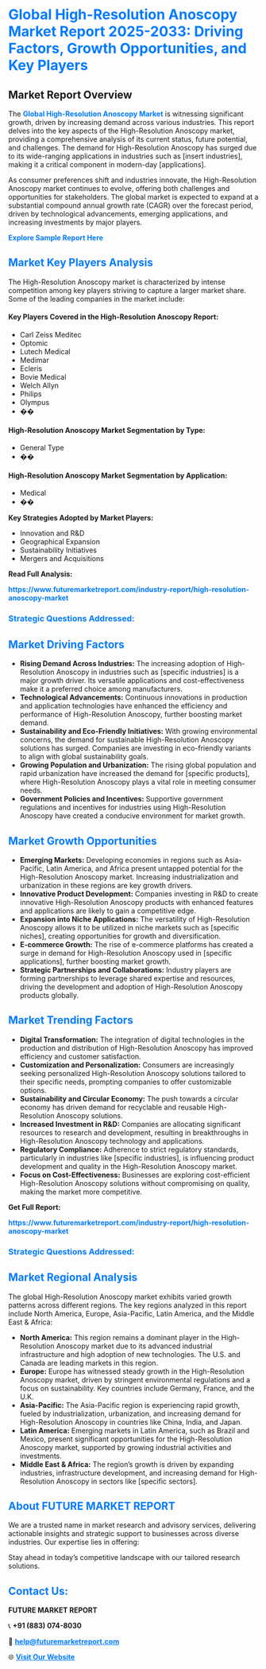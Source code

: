 <h1 style="color: #007BFF;">Global High-Resolution Anoscopy Market Report 2025-2033: Driving Factors, Growth Opportunities, and Key Players</h1>

<section id="overview">
<h2>Market Report Overview</h2>
<p>The <a href="https://www.futuremarketreport.com/industry-report/high-resolution-anoscopy-market" style="color: #007BFF; text-decoration: none;"><strong>Global High-Resolution Anoscopy Market</strong></a> is witnessing significant growth, driven by increasing demand across various industries. This report delves into the key aspects of the High-Resolution Anoscopy market, providing a comprehensive analysis of its current status, future potential, and challenges. The demand for High-Resolution Anoscopy has surged due to its wide-ranging applications in industries such as [insert industries], making it a critical component in modern-day [applications].</p>
<p>As consumer preferences shift and industries innovate, the High-Resolution Anoscopy market continues to evolve, offering both challenges and opportunities for stakeholders. The global market is expected to expand at a substantial compound annual growth rate (CAGR) over the forecast period, driven by technological advancements, emerging applications, and increasing investments by major players.</p>
</section>

<section id="overview">
<p><a href="https://www.futuremarketreport.com/request-sample/reportId=117667" style="color: #007BFF; text-decoration: none;"><strong>Explore Sample Report Here</strong></a></p>
</section>

<section id="key-players">
<h2 style="color: #007BFF;">Market Key Players Analysis</h2>
<p>The High-Resolution Anoscopy market is characterized by intense competition among key players striving to capture a larger market share. Some of the leading companies in the market include:</p>
<h4>Key Players Covered in the High-Resolution Anoscopy Report:</h4>
<ul><li>Carl Zeiss Meditec</li><li>Optomic</li><li>Lutech Medical</li><li>Medimar</li><li>Ecleris</li><li>Bovie Medical</li><li>Welch Allyn</li><li>Philips</li><li>Olympus</li><li>��</li></ul>
<h4>High-Resolution Anoscopy Market Segmentation by Type:</h4>
<ul><li>General Type</li><li>��</li></ul>

<h4>High-Resolution Anoscopy Market Segmentation by Application:</h4>
<ul><li>Medical</li><li>��</li></ul>
<p><strong>Key Strategies Adopted by Market Players:</strong></p>
<ul>
<li>Innovation and R&D</li>
<li>Geographical Expansion</li>
<li>Sustainability Initiatives</li>
<li>Mergers and Acquisitions</li>
</ul>
</section>

<section>
<p><strong>Read Full Analysis: </strong></p><a href="https://www.futuremarketreport.com/industry-report/high-resolution-anoscopy-market" style="color: #007BFF; text-decoration: none;"><strong>https://www.futuremarketreport.com/industry-report/high-resolution-anoscopy-market</strong></a>
<h3 style="color: #007BFF;">Strategic Questions Addressed:</h3>
</section>

<section id="driving-factors">
<h2 style="color: #007BFF;">Market Driving Factors</h2>
<ul>
<li><strong>Rising Demand Across Industries:</strong> The increasing adoption of High-Resolution Anoscopy in industries such as [specific industries] is a major growth driver. Its versatile applications and cost-effectiveness make it a preferred choice among manufacturers.</li>
<li><strong>Technological Advancements:</strong> Continuous innovations in production and application technologies have enhanced the efficiency and performance of High-Resolution Anoscopy, further boosting market demand.</li>
<li><strong>Sustainability and Eco-Friendly Initiatives:</strong> With growing environmental concerns, the demand for sustainable High-Resolution Anoscopy solutions has surged. Companies are investing in eco-friendly variants to align with global sustainability goals.</li>
<li><strong>Growing Population and Urbanization:</strong> The rising global population and rapid urbanization have increased the demand for [specific products], where High-Resolution Anoscopy plays a vital role in meeting consumer needs.</li>
<li><strong>Government Policies and Incentives:</strong> Supportive government regulations and incentives for industries using High-Resolution Anoscopy have created a conducive environment for market growth.</li>
</ul>
</section>

<section id="growth-opportunities">
<h2 style="color: #007BFF;">Market Growth Opportunities</h2>
<ul>
<li><strong>Emerging Markets:</strong> Developing economies in regions such as Asia-Pacific, Latin America, and Africa present untapped potential for the High-Resolution Anoscopy market. Increasing industrialization and urbanization in these regions are key growth drivers.</li>
<li><strong>Innovative Product Development:</strong> Companies investing in R&D to create innovative High-Resolution Anoscopy products with enhanced features and applications are likely to gain a competitive edge.</li>
<li><strong>Expansion into Niche Applications:</strong> The versatility of High-Resolution Anoscopy allows it to be utilized in niche markets such as [specific niches], creating opportunities for growth and diversification.</li>
<li><strong>E-commerce Growth:</strong> The rise of e-commerce platforms has created a surge in demand for High-Resolution Anoscopy used in [specific applications], further boosting market growth.</li>
<li><strong>Strategic Partnerships and Collaborations:</strong> Industry players are forming partnerships to leverage shared expertise and resources, driving the development and adoption of High-Resolution Anoscopy products globally.</li>
</ul>
</section>

<section id="trending-factors">
<h2 style="color: #007BFF;">Market Trending Factors</h2>
<ul>
<li><strong>Digital Transformation:</strong> The integration of digital technologies in the production and distribution of High-Resolution Anoscopy has improved efficiency and customer satisfaction.</li>
<li><strong>Customization and Personalization:</strong> Consumers are increasingly seeking personalized High-Resolution Anoscopy solutions tailored to their specific needs, prompting companies to offer customizable options.</li>
<li><strong>Sustainability and Circular Economy:</strong> The push towards a circular economy has driven demand for recyclable and reusable High-Resolution Anoscopy solutions.</li>
<li><strong>Increased Investment in R&D:</strong> Companies are allocating significant resources to research and development, resulting in breakthroughs in High-Resolution Anoscopy technology and applications.</li>
<li><strong>Regulatory Compliance:</strong> Adherence to strict regulatory standards, particularly in industries like [specific industries], is influencing product development and quality in the High-Resolution Anoscopy market.</li>
<li><strong>Focus on Cost-Effectiveness:</strong> Businesses are exploring cost-efficient High-Resolution Anoscopy solutions without compromising on quality, making the market more competitive.</li>
</ul>
</section>

<section>
<p><strong>Get Full Report: </strong></p><a href="https://www.futuremarketreport.com/industry-report/high-resolution-anoscopy-market" style="color: #007BFF; text-decoration: none;"><strong>https://www.futuremarketreport.com/industry-report/high-resolution-anoscopy-market</strong></a>
<h3 style="color: #007BFF;">Strategic Questions Addressed:</h3>
</section>


<section id="regional-analysis">
<h2 style="color: #007BFF;">Market Regional Analysis</h2>
<p>The global High-Resolution Anoscopy market exhibits varied growth patterns across different regions. The key regions analyzed in this report include North America, Europe, Asia-Pacific, Latin America, and the Middle East & Africa:</p>
<ul>
<li><strong>North America:</strong> This region remains a dominant player in the High-Resolution Anoscopy market due to its advanced industrial infrastructure and high adoption of new technologies. The U.S. and Canada are leading markets in this region.</li>
<li><strong>Europe:</strong> Europe has witnessed steady growth in the High-Resolution Anoscopy market, driven by stringent environmental regulations and a focus on sustainability. Key countries include Germany, France, and the U.K.</li>
<li><strong>Asia-Pacific:</strong> The Asia-Pacific region is experiencing rapid growth, fueled by industrialization, urbanization, and increasing demand for High-Resolution Anoscopy in countries like China, India, and Japan.</li>
<li><strong>Latin America:</strong> Emerging markets in Latin America, such as Brazil and Mexico, present significant opportunities for the High-Resolution Anoscopy market, supported by growing industrial activities and investments.</li>
<li><strong>Middle East & Africa:</strong> The region’s growth is driven by expanding industries, infrastructure development, and increasing demand for High-Resolution Anoscopy in sectors like [specific sectors].</li>
</ul>
</section>

<footer>
<h2 style="color: #007BFF;">About FUTURE MARKET REPORT</h2>
<p>We are a trusted name in market research and advisory services, delivering actionable insights and strategic support to businesses across diverse industries. Our expertise lies in offering:</p>

<p>Stay ahead in today’s competitive landscape with our tailored research solutions.</p>

<h2 style="color: #007BFF;">Contact Us:</h2>
<p><strong>FUTURE MARKET REPORT</strong></p>
<p>📞 <strong>+91 (883) 074-8030</strong></p>
<p>📧 <strong><a href="mailto:help@futuremarketreport.com" style="color: #007BFF;">help@futuremarketreport.com</a></strong></p>
<p>🌐 <strong><a href="https://www.futuremarketreport.com/" style="color: #007BFF;">Visit Our Website</a></strong></p>
</footer>
